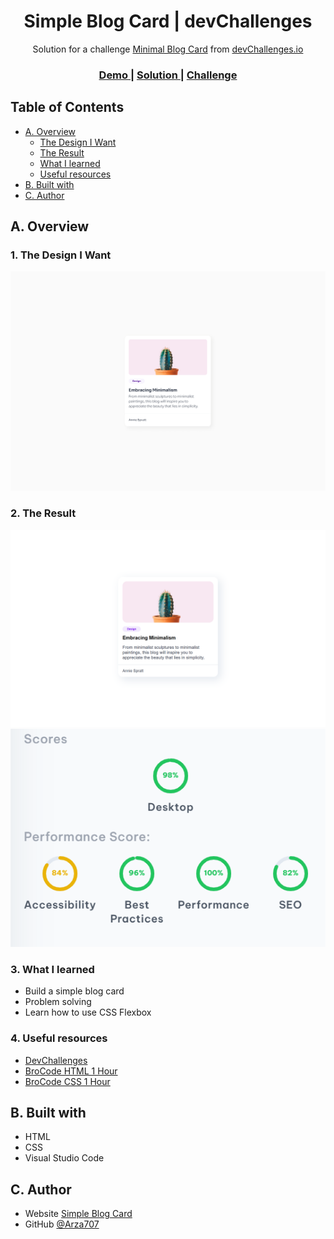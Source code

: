 <!-- Please update value in the {}  -->

<h1 align="center">Simple Blog Card | devChallenges</h1>

<div align="center">
   Solution for a challenge <a href="https://devchallenges.io/challenge/minimal-blog-card" target="_blank">Minimal Blog Card</a> from <a href="http://devchallenges.io" target="_blank">devChallenges.io</a>
</div>

<div align="center">
  <h3>
    <a href="https://arza707.github.io/Simple-Blog-Card/">
      Demo
    </a>
    <span> | </span>
    <a href="https://devchallenges.io/solution/54610">
      Solution
    </a>
    <span> | </span>
    <a href="https://devchallenges.io/challenge/minimal-blog-card">
      Challenge
    </a>
  </h3>
</div>

<!-- TABLE OF CONTENTS -->

## Table of Contents

- [A. Overview](#overview)
  - [The Design I Want](#1-the-design-i-want)
  - [The Result](#2-the-result)
  - [What I learned](#3-what-i-learned)
  - [Useful resources](#4-useful-resources)
- [B. Built with](#b-built-with)
- [C. Author](#c-Author)

<!-- OVERVIEW -->

## A. Overview

### 1. The Design I Want

![screenshot](Picture/Desktop_1350px.jpg)

### 2. The Result
![screenshot](Picture/image.png)
![screenshot](Picture/Scores.png)

<!--
Introduce your projects by taking a screenshot or a gif. Try to tell visitors a story about your project by answering:

- What have you learned/improved?
- Your wisdom? :)
-->

### 3. What I learned

- Build a simple blog card
- Problem solving
- Learn how to use CSS Flexbox

### 4. Useful resources

- [DevChallenges](https://devchallenges.io/)
- [BroCode HTML 1 Hour](https://youtu.be/HD13eq_Pmp8?si=plMbG-LvwLPuJWEz)
- [BroCode CSS 1 Hour](https://youtu.be/wRNinF7YQqQ?si=s33Uahn7R9zf0904)

## B. Built with

<!-- This section should list any major frameworks that you built your project using. Here are a few examples.-->

- HTML
- CSS 
- Visual Studio Code

## C. Author

- Website [Simple Blog Card](https://arza707.github.io/Simple-Blog-Card/)
- GitHub [@Arza707](https://github.com/Arza707)
